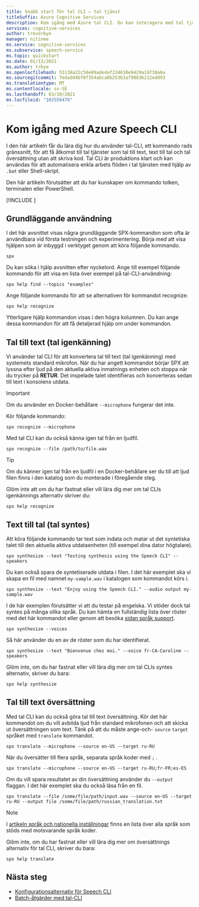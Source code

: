 ```yaml
---
title: Snabb start för tal CLI – tal tjänst
titleSuffix: Azure Cognitive Services
description: Kom igång med Azure tal CLI. Du kan interagera med tal tjänster som tal till text, text till tal och tal översättning utan att skriva kod.
services: cognitive-services
author: trevorbye
manager: nitinme
ms.service: cognitive-services
ms.subservice: speech-service
ms.topic: quickstart
ms.date: 01/13/2021
ms.author: trbye
ms.openlocfilehash: 53138a22c58e89ade4af234630e9429a19738a6a
ms.sourcegitcommit: 7edadd4bf8f354abca0b253b3af98836212edd93
ms.translationtype: MT
ms.contentlocale: sv-SE
ms.lasthandoff: 03/10/2021
ms.locfileid: "102556476"
---
```

# <a name="get-started-with-the-azure-speech-cli"></a>Kom igång med Azure Speech CLI

I den här artikeln får du lära dig hur du använder tal-CLI, ett kommando rads gränssnitt, för att få åtkomst till tal tjänster som tal till text, text till tal och tal översättning utan att skriva kod. Tal CLI är produktions klart och kan användas för att automatisera enkla arbets flöden i tal tjänsten med hjälp av `.bat` eller Shell-skript.

Den här artikeln förutsätter att du har kunskaper om kommando tolken, terminalen eller PowerShell.

[!INCLUDE [](includes/spx-setup.md)]

## <a name="basic-usage"></a>Grundläggande användning

I det här avsnittet visas några grundläggande SPX-kommandon som ofta är användbara vid första testningen och experimentering. Börja med att visa hjälpen som är inbyggd i verktyget genom att köra följande kommando.

```console
spx
```

Du kan söka i hjälp avsnitten efter nyckelord. Ange till exempel följande kommando för att visa en lista över exempel på tal-CLI-användning:

```console
spx help find --topics "examples"
```

Ange följande kommando för att se alternativen för kommandot recognize:

```console
spx help recognize
```

Ytterligare hjälp kommandon visas i den högra kolumnen. Du kan ange dessa kommandon för att få detaljerad hjälp om under kommandon.

## <a name="speech-to-text-speech-recognition"></a>Tal till text (tal igenkänning)

Vi använder tal CLI för att konvertera tal till text (tal igenkänning) med systemets standard mikrofon. När du har angett kommandot börjar SPX att lyssna efter ljud på den aktuella aktiva inmatnings enheten och stoppa när du trycker på **RETUR**. Det inspelade talet identifieras och konverteras sedan till text i konsolens utdata.

>[!IMPORTANT]
> Om du använder en Docker-behållare `--microphone` fungerar det inte.

Kör följande kommando:

```console
spx recognize --microphone
```

Med tal CLI kan du också känna igen tal från en ljudfil.

```console
spx recognize --file /path/to/file.wav
```

> [!TIP]
> Om du känner igen tal från en ljudfil i en Docker-behållare ser du till att ljud filen finns i den katalog som du monterade i föregående steg.

Glöm inte att om du har fastnat eller vill lära dig mer om tal CLIs igenkännings alternativ skriver du:

```console
spx help recognize
```

## <a name="text-to-speech-speech-synthesis"></a>Text till tal (tal syntes)

Att köra följande kommando tar text som indata och matar ut det syntetiska talet till den aktuella aktiva utdataenheten (till exempel dina dator högtalare).

```console
spx synthesize --text "Testing synthesis using the Speech CLI" --speakers
```

Du kan också spara de syntetiserade utdata i filen. I det här exemplet ska vi skapa en fil med namnet `my-sample.wav` i katalogen som kommandot körs i.

```console
spx synthesize --text "Enjoy using the Speech CLI." --audio output my-sample.wav
```

I de här exemplen förutsätter vi att du testar på engelska. Vi stöder dock tal syntes på många olika språk. Du kan hämta en fullständig lista över röster med det här kommandot eller genom att besöka [sidan språk support](./language-support.md).

```console
spx synthesize --voices
```

Så här använder du en av de röster som du har identifierat.

```console
spx synthesize --text "Bienvenue chez moi." --voice fr-CA-Caroline --speakers
```

Glöm inte, om du har fastnat eller vill lära dig mer om tal CLIs syntes alternativ, skriver du bara:

```console
spx help synthesize
```

## <a name="speech-to-text-translation"></a>Tal till text översättning

Med tal CLI kan du också göra tal till text översättning. Kör det här kommandot om du vill avbilda ljud från standard mikrofonen och att skicka ut översättningen som text. Tänk på att du måste ange-och- `source` `target` språket med `translate` kommandot.

```console
spx translate --microphone --source en-US --target ru-RU
```

När du översätter till flera språk, separata språk koder med `;` .

```console
spx translate --microphone --source en-US --target ru-RU;fr-FR;es-ES
```

Om du vill spara resultatet av din översättning använder du `--output` flaggan. I det här exemplet ska du också läsa från en fil.

```console
spx translate --file /some/file/path/input.wav --source en-US --target ru-RU --output file /some/file/path/russian_translation.txt
```

> [!NOTE]
> I [artikeln språk och nationella inställningar](language-support.md) finns en lista över alla språk som stöds med motsvarande språk koder.

Glöm inte, om du har fastnat eller vill lära dig mer om översättnings alternativ för tal CLI, skriver du bara:

```console
spx help translate
```

## <a name="next-steps"></a>Nästa steg

* [Konfigurationsalternativ för Speech CLI](./spx-data-store-configuration.md)
* [Batch-åtgärder med tal-CLI](./spx-batch-operations.md)
